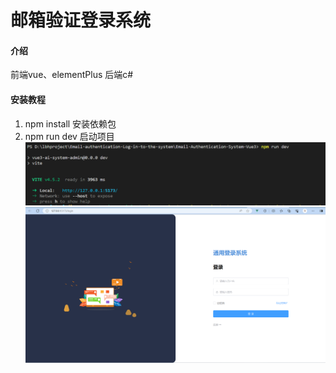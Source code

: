 # 邮箱验证登录系统


#### 介绍
前端vue、elementPlus
后端c#


#### 安装教程
1. npm install 安装依赖包
2. npm run dev 启动项目
![1.png](img%2F1.png)
![2.png](img%2F2.png)